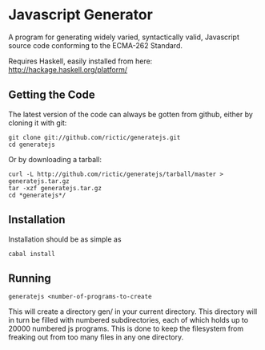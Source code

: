 Javascript Generator
====================

A program for generating widely varied, syntactically valid, Javascript source code conforming to the ECMA-262 Standard.

Requires Haskell, easily installed from here: http://hackage.haskell.org/platform/ 

Getting the Code
----------------

The latest version of the code can always be gotten from github, either by cloning it with git:

    git clone git://github.com/rictic/generatejs.git
    cd generatejs
    
Or by downloading a tarball:

    curl -L http://github.com/rictic/generatejs/tarball/master > generatejs.tar.gz
    tar -xzf generatejs.tar.gz
    cd *generatejs*/
    
Installation
------------

Installation should be as simple as

    cabal install

Running
-------

    generatejs <number-of-programs-to-create

This will create a directory gen/ in your current directory.  This directory will in turn be filled with numbered subdirectories, each of which holds up to 20000 numbered js programs.  This is done to keep the filesystem from freaking out from too many files in any one directory.
